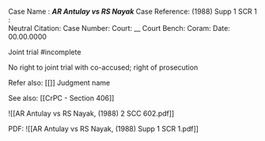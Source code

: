 Case Name : ***AR Antulay vs RS Nayak***
Case Reference: (1988) Supp 1 SCR 1 :  
Neutral Citation:
Case Number: 
Court: __ Court
Bench: 
Coram:
Date: 00.00.0000

Joint trial #incomplete 

No right to joint trial with co-accused; right of prosecution

Refer also:
[[]]
Judgment name

See also:
[[CrPC - Section 406]] 

![[AR Antulay vs RS Nayak, (1988) 2 SCC 602.pdf]]

PDF:
![[AR Antulay vs RS Nayak, (1988) Supp 1 SCR 1.pdf]]